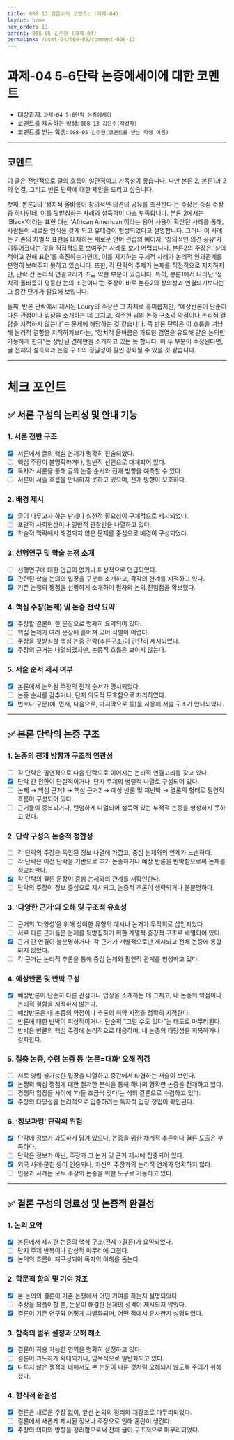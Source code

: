 ```yaml
---
title: 008-13 김은수의 코멘트c (과제-04) 
layout: home
nav_order: 13
parent: 008-05 김주현 (과제-04)
permalink: /asmt-04/008-05/comment-008-13
---
```


# 과제-04 5-6단락 논증에세이에 대한 코멘트

- 대상과제: `과제-04 5-6단락 논증에세이`
- 코멘트를 제공하는 학생: `008-13 김은수(작성자)` 
- 코멘트를 받는 학생: `008-05 김주현(코멘트를 받는 학생 이름)` 

---

## 코멘트

이 글은 전반적으로 글의 흐름이 일관적이고 가독성이 좋습니다. 다만 본론 2, 본론1과 2의 연결, 그리고 반론 단락에 대한 제안을 드리고 싶습니다. 

첫째, 본론2의 ‘정치적 올바름이 창의적인 의견의 공유를 촉진한다’는 주장은 중심 주장 중 하나인데, 이를 뒷받침하는 사례의 설득력이 다소 부족합니다. 본론 2에서는 ‘Black’이라는 표현 대신 ‘African American’이라는 용어 사용이 확산된 사례를 통해, 사람들이 새로운 인식을 갖게 되고 유대감이 형성되었다고 설명합니다. 그러나 이 사례는 기존의 차별적 표현을 대체하는 새로운 언어 관습의 예이지, ‘창의적인 의견 공유’가 이루어졌다는 것을 직접적으로 보여주는 사례로 보기 어렵습니다. 본론2의 주장은 ‘창의적이고 견해 표현’를 촉진하는가인데, 이를 지지하는 구체적 사례가 논리적 인과관계를 분명히 보여주지 못하고 있습니다. 또한, 각 단락의 주제가 논제를 직접적으로 지지하지만, 단락 간 논리적 연결고리가 조금 약한 부분이 있습니다. 특히, 본론1에서 나타난 ‘정치적 올바름이 평등한 논의 조건이다’는 주장이 바로 본론2의 창의성과 연결되기보다는 그 중간 단계가 필요해 보입니다. 

둘째, 반론 단락에서 제시된 Loury의 주장은 그 자체로 흥미롭지만, “예상반론이 단순히 다른 관점이나 입장을 소개하는 데 그치고, 김주현 님의 논증 구조의 약점이나 논리적 결함을 지적하지 않는다”는 문제에 해당하는 것 같습니다. 즉 반론 단락은 이 흐름을 겨냥해 논리적 결함을 지적하기보다는, “정치적 올바름은 과도한 검열을 유도해 얕은 논의만 가능하게 한다”는 상반된 견해만을 소개하고 있는 듯 합니다. 이 두 부분이 수정된다면, 글 전체의 설득력과 논증 구조의 정밀성이 훨씬 강화될 수 있을 것 같습니다. 

---

# 체크 포인트

## ✅ 서론 구성의 논리성 및 안내 기능

### **1. 서론 전반 구조**
- [x] 서론에서 글의 핵심 논제가 명확히 진술되었다.  
- [ ] 핵심 주장이 불명확하거나, 일반적 선언으로 대체되어 있다.  
- [x] 독자가 서론을 통해 글의 논증 순서와 전개 방향을 예측할 수 있다.  
- [ ] 서론이 서술 흐름을 안내하지 못하고 있으며, 전개 방향이 모호하다.

### **2. 배경 제시**
- [x] 글이 다루고자 하는 난제나 실천적 필요성이 구체적으로 제시되었다.  
- [ ] 포괄적 사회현상이나 일반적 관찰만을 나열하고 있다.  
- [x] 학술적 맥락에서 해결되지 않은 문제를 중심으로 배경이 구성되었다.

### **3. 선행연구 및 학술 논쟁 소개**
- [ ] 선행연구에 대한 언급이 없거나 피상적으로 언급되었다.  
- [x] 관련된 학술 논의의 입장을 구분해 소개하고, 각각의 한계를 지적하고 있다.  
- [x] 기존 논쟁의 쟁점을 선명하게 소개하여 필자의 논의 진입점을 확보했다.

### **4. 핵심 주장(논제) 및 논증 전략 요약**
- [x] 주장할 결론이 한 문장으로 명확히 요약되어 있다.  
- [ ] 핵심 논제가 여러 문장에 흩어져 있어 식별이 어렵다.  
- [ ] 주장을 뒷받침할 핵심 논증 전략(추론구조)이 간단히 제시되었다.  
- [x] 주장의 근거는 나열되었지만, 논증적 흐름은 보이지 않는다.

### **5. 서술 순서 제시 여부**
- [x] 본론에서 논의될 주장의 전개 순서가 명시되었다.  
- [ ] 논증 순서를 감추거나, 단지 의도적 모호함으로 처리하였다.  
- [x] 번호나 구문(예: 먼저, 다음으로, 마지막으로 등)을 사용해 서술 구조가 안내되었다.

---

## ✅ 본론 단락의 논증 구조 

### **1. 논증의 전개 방향과 구조적 연관성**
- [ ] 각 단락은 필연적으로 다음 단락으로 이어지는 논리적 연결고리를 갖고 있다.  
- [x] 단락 간 전환이 단절적이거나, 단지 주제의 병렬적 나열로 구성되어 있다.  
- [ ] 논제 → 핵심 근거1 → 핵심 근거2 → 예상 반론 및 재반박 → 결론의 형태로 필연적 흐름이 구성되어 있다.  
- [ ] 근거들이 중복되거나, 랜덤하게 나열되어 설득력 있는 누적적 논증을 형성하지 못하고 있다.  

### **2. 단락 구성의 논증적 정합성**
- [ ] 각 단락의 주장은 독립된 정보 나열에 가깝고, 중심 논제와의 연계가 느슨하다.  
- [ ] 각 단락은 이전 단락을 기반으로 추가 논증하거나 예상 반론을 반박함으로써 논제를 정교화한다.  
- [x] 각 단락의 결론 문장이 중심 논제와의 관계를 재확인한다.  
- [ ] 단락의 주장이 정보 중심으로 제시되고, 논증적 추론이 생략되거나 불분명하다.

### **3. ‘다양한 근거’의 오해 및 구조적 유효성**
- [ ] 근거의 ‘다양성’을 위해 상이한 유형의 예시나 논거가 무작위로 삽입되었다.  
- [ ] 서로 다른 근거들은 논제를 뒷받침하기 위한 계열적·증강적 구조로 배열되어 있다.  
- [x] 근거 간 연결이 불분명하거나, 각 근거가 개별적으로만 제시되고 전체 논증에 통합되지 않았다.  
- [ ] 각 근거는 논리적 추론을 통해 중심 논제와 필연적 관계를 형성하고 있다.

### **4. 예상반론 및 반박 구성**
- [x] 예상반론이 단순히 다른 관점이나 입장을 소개하는 데 그치고, 내 논증의 약점이나 논리적 결함을 지적하지 않는다.  
- [ ] 예상반론은 내 논증의 약점이나 추론의 취약 지점을 정확히 지적한다.  
- [ ] 반론에 대한 반박이 피상적이거나, 단순히 "그럴 수도 있다"는 태도로 마무리된다.  
- [ ] 반박은 반론의 핵심 주장에 논리적으로 대응하며, 내 논증의 타당성을 회복하거나 강화한다.  

### **5. 절충 논증, 수렴 논증 등 ‘논문=대화’ 오해 점검**
- [ ] 서로 양립 불가능한 입장을 나열하고 중간에서 타협하는 서술이 보인다.  
- [x] 논쟁의 핵심 쟁점에 대한 철저한 분석을 통해 하나의 명확한 논증을 전개하고 있다.  
- [ ] 경쟁적 입장들 사이에 ‘다들 조금씩 맞다’는 식의 결론으로 수렴하고 있다.  
- [x] 주장의 타당성을 논리적으로 입증하려는 독자적 입장 정립이 확인된다.  

### **6. ‘정보과잉’ 단락의 위험**
- [x] 단락에 정보가 과도하게 담겨 있으나, 논증을 위한 체계적 추론이나 결론 도출은 부족하다.  
- [ ] 단락은 정보가 아닌, 주장과 그 논거 및 근거 제시에 집중되어 있다.  
- [x] 외국 사례·문헌 등이 인용되나, 자신의 주장과의 논리적 연계가 명확하지 않다.  
- [ ] 인용과 사례는 모두 주장의 논증을 위한 도구로 기능하고 있다.  

---

## ✅ 결론 구성의 명료성 및 논증적 완결성

### **1. 논의 요약**
- [x] 본론에서 제시한 논증의 핵심 구조(전제→결론)가 요약되었다.  
- [ ] 단지 주제 반복이나 감상적 마무리에 그쳤다.  
- [x] 논의의 흐름이 재구성되어 독자의 이해를 돕는다.

### **2. 학문적 함의 및 기여 강조**
- [x] 본 논의의 결론이 기존 논쟁에서 어떤 기여를 하는지 설명되었다.  
- [ ] 주장을 되풀이할 뿐, 논문이 해결한 문제의 성격이 제시되지 않았다.  
- [x] 결론이 기존 연구와 어떻게 차별화되며, 어떤 점에서 유사한지 설명되었다.

### **3. 함축의 범위 설정과 오해 해소**
- [x] 결론이 적용 가능한 영역을 명확히 설정하고 있다.  
- [ ] 결론이 과도하게 확대되거나, 암묵적으로 일반화되고 있다.  
- [x] 다루지 않은 쟁점에 대해서도 본 논문이 다룬 것처럼 오해되지 않도록 주의가 취해졌다.

### **4. 형식적 완결성**
- [x] 결론은 새로운 주장 없이, 앞선 논의의 정리와 재강조로 마무리되었다.  
- [ ] 결론에서 새롭게 제시된 정보나 주장으로 인해 혼란이 생긴다.  
- [x] 주장의 의미와 방향을 정리함으로써 전체 글이 구조적으로 마무리되었다.
